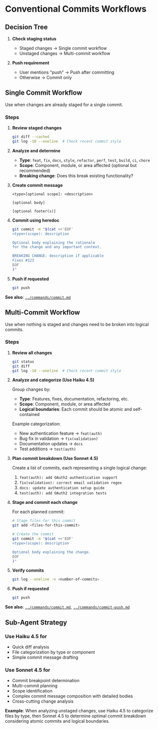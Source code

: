 # Conventional Commits Workflows

## Decision Tree

1. **Check staging status**
   - Staged changes → Single commit workflow
   - Unstaged changes → Multi-commit workflow

2. **Push requirement**
   - User mentions "push" → Push after committing
   - Otherwise → Commit only

## Single Commit Workflow

Use when changes are already staged for a single commit.

### Steps

1. **Review staged changes**

   ```bash
   git diff --cached
   git log -10 --oneline  # Check recent commit style
   ```

2. **Analyze and determine**
   - **Type**: `feat`, `fix`, `docs`, `style`, `refactor`, `perf`, `test`, `build`, `ci`, `chore`
   - **Scope**: Component, module, or area affected (optional but recommended)
   - **Breaking change**: Does this break existing functionality?

3. **Create commit message**

   ```
   <type>[optional scope]: <description>

   [optional body]

   [optional footer(s)]
   ```

4. **Commit using heredoc**

   ```bash
   git commit -m "$(cat <<'EOF'
   <type>(scope): description

   Optional body explaining the rationale
   for the change and any important context.

   BREAKING CHANGE: description if applicable
   Fixes #123
   EOF
   )"
   ```

5. **Push if requested**

   ```bash
   git push
   ```

**See also**: [`../commands/commit.md`](../commands/commit.md)

## Multi-Commit Workflow

Use when nothing is staged and changes need to be broken into logical commits.

### Steps

1. **Review all changes**

   ```bash
   git status
   git diff
   git log -10 --oneline  # Check recent commit style
   ```

2. **Analyze and categorize (Use Haiku 4.5)**

   Group changes by:
   - **Type**: Features, fixes, documentation, refactoring, etc.
   - **Scope**: Component, module, or area affected
   - **Logical boundaries**: Each commit should be atomic and self-contained

   Example categorization:
   - New authentication feature → `feat(auth)`
   - Bug fix in validation → `fix(validation)`
   - Documentation updates → `docs`
   - Test additions → `test(auth)`

3. **Plan commit breakdown (Use Sonnet 4.5)**

   Create a list of commits, each representing a single logical change:
   1. `feat(auth): add OAuth2 authentication support`
   2. `fix(validation): correct email validation regex`
   3. `docs: update authentication setup guide`
   4. `test(auth): add OAuth2 integration tests`

4. **Stage and commit each change**

   For each planned commit:

   ```bash
   # Stage files for this commit
   git add <files-for-this-commit>

   # Create the commit
   git commit -m "$(cat <<'EOF'
   <type>(scope): description

   Optional body explaining the change.
   EOF
   )"
   ```

5. **Verify commits**

   ```bash
   git log --oneline -n <number-of-commits>
   ```

6. **Push if requested**

   ```bash
   git push
   ```

**See also**: [`../commands/commit.md`](../commands/commit.md), [`../commands/commit-push.md`](../commands/commit-push.md)

## Sub-Agent Strategy

### Use Haiku 4.5 for

- Quick diff analysis
- File categorization by type or component
- Simple commit message drafting

### Use Sonnet 4.5 for

- Commit breakpoint determination
- Multi-commit planning
- Scope identification
- Complex commit message composition with detailed bodies
- Cross-cutting change analysis

**Example**: When analyzing unstaged changes, use Haiku 4.5 to categorize files by type, then Sonnet 4.5 to determine optimal commit breakdown considering atomic commits and logical boundaries.
